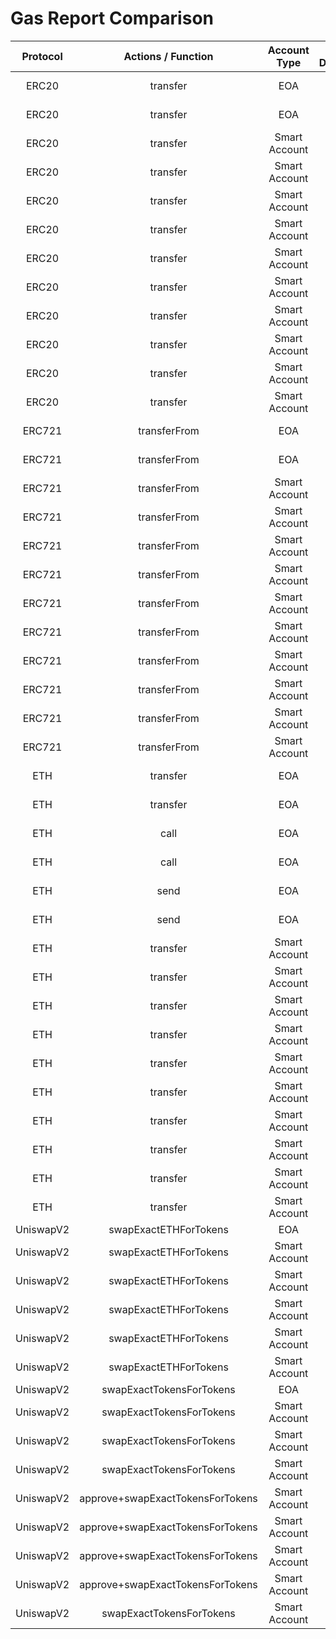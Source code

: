 # Gas Report Comparison

| **Protocol** |      **Actions / Function**      | **Account Type** | **Is Deployed** | **With Paymaster?** | **Receiver Access** | **Gas Used** | **Gas Difference** |
| :----------: | :------------------------------: | :--------------: | :-------------: | :-----------------: | :-----------------: | :----------: | :----------------: |
|    ERC20     |             transfer             |       EOA        |      False      |        False        |    🧊 ColdAccess    |    49921     |         0          |
|    ERC20     |             transfer             |       EOA        |      False      |        False        |    🔥 WarmAccess    |    25221     |         0          |
|    ERC20     |             transfer             |  Smart Account   |      True       |        False        |    🧊 ColdAccess    |    94772     |       🥵 +5        |
|    ERC20     |             transfer             |  Smart Account   |      True       |        False        |    🔥 WarmAccess    |    74873     |       🥵 +6        |
|    ERC20     |             transfer             |  Smart Account   |      False      |        True         |    🧊 ColdAccess    |    335857    |       🥳 -26       |
|    ERC20     |             transfer             |  Smart Account   |      False      |        True         |    🔥 WarmAccess    |    315957    |       🥳 -27       |
|    ERC20     |             transfer             |  Smart Account   |      False      |        False        |    🧊 ColdAccess    |    319071    |       🥳 -2        |
|    ERC20     |             transfer             |  Smart Account   |      False      |        False        |    🔥 WarmAccess    |    299171    |       🥳 -3        |
|    ERC20     |             transfer             |  Smart Account   |      False      |        False        |    🧊 ColdAccess    |    367175    |       🥳 -3        |
|    ERC20     |             transfer             |  Smart Account   |      False      |        False        |    🔥 WarmAccess    |    347276    |       🥳 -2        |
|    ERC20     |             transfer             |  Smart Account   |      True       |        True         |    🧊 ColdAccess    |    111280    |       🥵 +18       |
|    ERC20     |             transfer             |  Smart Account   |      True       |        True         |    🔥 WarmAccess    |    91380     |       🥵 +17       |
|    ERC721    |           transferFrom           |       EOA        |      False      |        False        |    🧊 ColdAccess    |    48483     |         0          |
|    ERC721    |           transferFrom           |       EOA        |      False      |        False        |    🔥 WarmAccess    |    28583     |         0          |
|    ERC721    |           transferFrom           |  Smart Account   |      True       |        False        |    🧊 ColdAccess    |    98258     |       🥵 +4        |
|    ERC721    |           transferFrom           |  Smart Account   |      True       |        False        |    🔥 WarmAccess    |    78358     |       🥵 +4        |
|    ERC721    |           transferFrom           |  Smart Account   |      False      |        True         |    🧊 ColdAccess    |    334546    |       🥳 -39       |
|    ERC721    |           transferFrom           |  Smart Account   |      False      |        True         |    🔥 WarmAccess    |    314646    |       🥳 -39       |
|    ERC721    |           transferFrom           |  Smart Account   |      False      |        False        |    🧊 ColdAccess    |    317761    |       🥳 -16       |
|    ERC721    |           transferFrom           |  Smart Account   |      False      |        False        |    🔥 WarmAccess    |    297861    |       🥳 -16       |
|    ERC721    |           transferFrom           |  Smart Account   |      False      |        False        |    🧊 ColdAccess    |    365866    |       🥳 -15       |
|    ERC721    |           transferFrom           |  Smart Account   |      False      |        False        |    🔥 WarmAccess    |    345966    |       🥳 -15       |
|    ERC721    |           transferFrom           |  Smart Account   |      True       |        True         |    🧊 ColdAccess    |    114795    |       🥵 +18       |
|    ERC721    |           transferFrom           |  Smart Account   |      True       |        True         |    🔥 WarmAccess    |    94895     |       🥵 +18       |
|     ETH      |             transfer             |       EOA        |      False      |        False        |    🧊 ColdAccess    |    53073     |         0          |
|     ETH      |             transfer             |       EOA        |      False      |        False        |    🔥 WarmAccess    |    28073     |         0          |
|     ETH      |               call               |       EOA        |      False      |        False        |    🧊 ColdAccess    |    53201     |         0          |
|     ETH      |               call               |       EOA        |      False      |        False        |    🔥 WarmAccess    |    28201     |         0          |
|     ETH      |               send               |       EOA        |      False      |        False        |    🧊 ColdAccess    |    53201     |         0          |
|     ETH      |               send               |       EOA        |      False      |        False        |    🔥 WarmAccess    |    28201     |         0          |
|     ETH      |             transfer             |  Smart Account   |      True       |        False        |    🧊 ColdAccess    |    102621    |       🥵 +5        |
|     ETH      |             transfer             |  Smart Account   |      True       |        False        |    🔥 WarmAccess    |    77621     |       🥵 +5        |
|     ETH      |             transfer             |  Smart Account   |      False      |        True         |    🧊 ColdAccess    |    338883    |       🥳 -15       |
|     ETH      |             transfer             |  Smart Account   |      False      |        True         |    🔥 WarmAccess    |    313883    |       🥳 -15       |
|     ETH      |             transfer             |  Smart Account   |      False      |        False        |    🧊 ColdAccess    |    322107    |       🥳 -3        |
|     ETH      |             transfer             |  Smart Account   |      False      |        False        |    🔥 WarmAccess    |    297107    |       🥳 -3        |
|     ETH      |             transfer             |  Smart Account   |      False      |        False        |    🧊 ColdAccess    |    370212    |       🥳 -3        |
|     ETH      |             transfer             |  Smart Account   |      False      |        False        |    🔥 WarmAccess    |    345212    |       🥳 -3        |
|     ETH      |             transfer             |  Smart Account   |      True       |        True         |    🧊 ColdAccess    |    119106    |       🥵 +5        |
|     ETH      |             transfer             |  Smart Account   |      True       |        True         |    🔥 WarmAccess    |    94106     |       🥵 +5        |
|  UniswapV2   |      swapExactETHForTokens       |       EOA        |      False      |        False        |         N/A         |    149263    |         0          |
|  UniswapV2   |      swapExactETHForTokens       |  Smart Account   |      True       |        False        |         N/A         |    199247    |       🥵 +5        |
|  UniswapV2   |      swapExactETHForTokens       |  Smart Account   |      False      |        True         |         N/A         |    435621    |       🥳 -27       |
|  UniswapV2   |      swapExactETHForTokens       |  Smart Account   |      False      |        False        |         N/A         |    418752    |       🥳 -15       |
|  UniswapV2   |      swapExactETHForTokens       |  Smart Account   |      False      |        False        |         N/A         |    466857    |       🥳 -15       |
|  UniswapV2   |      swapExactETHForTokens       |  Smart Account   |      True       |        True         |         N/A         |    215822    |       🥵 +17       |
|  UniswapV2   |     swapExactTokensForTokens     |       EOA        |      False      |        False        |         N/A         |    118252    |         0          |
|  UniswapV2   |     swapExactTokensForTokens     |  Smart Account   |      True       |        False        |         N/A         |    168225    |       🥵 +4        |
|  UniswapV2   |     swapExactTokensForTokens     |  Smart Account   |      False      |        True         |         N/A         |    404601    |       🥳 -15       |
|  UniswapV2   |     swapExactTokensForTokens     |  Smart Account   |      False      |        False        |         N/A         |    387719    |       🥳 -15       |
|  UniswapV2   | approve+swapExactTokensForTokens |  Smart Account   |      True       |        False        |         N/A         |    200223    |       🥵 +6        |
|  UniswapV2   | approve+swapExactTokensForTokens |  Smart Account   |      False      |        True         |         N/A         |    436812    |       🥳 -2        |
|  UniswapV2   | approve+swapExactTokensForTokens |  Smart Account   |      False      |        False        |         N/A         |    419742    |       🥳 -1        |
|  UniswapV2   | approve+swapExactTokensForTokens |  Smart Account   |      False      |        False        |         N/A         |    467846    |       🥳 -3        |
|  UniswapV2   |     swapExactTokensForTokens     |  Smart Account   |      True       |        True         |         N/A         |    184813    |       🥵 +17       |
